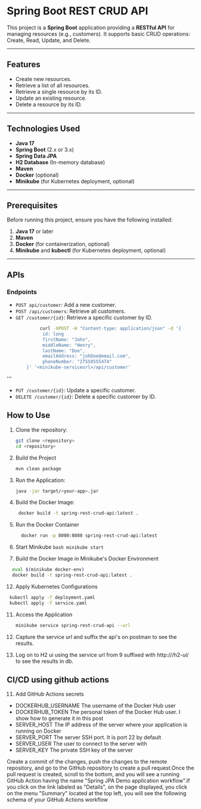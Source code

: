 # Spring Boot REST CRUD API

This project is a **Spring Boot** application providing a **RESTful API** for managing resources (e.g., customers). It supports basic CRUD operations: Create, Read, Update, and Delete.

---

## Features

- Create new resources.
- Retrieve a list of all resources.
- Retrieve a single resource by its ID.
- Update an existing resource.
- Delete a resource by its ID.

---

## Technologies Used

- **Java 17**
- **Spring Boot** (2.x or 3.x)
- **Spring Data JPA**
- **H2 Database** (In-memory database)
- **Maven**
- **Docker** (optional)
- **Minikube** (for Kubernetes deployment, optional)

---

## Prerequisites

Before running this project, ensure you have the following installed:

1. **Java 17** or later
2. **Maven**
3. **Docker** (for containerization, optional)
4. **Minikube** and **kubectl** (for Kubernetes deployment, optional)

---
## APIs

### Endpoints
- `POST api/customer`: Add a new customer.
- `POST /api/customers`: Retrieve all customers.
- `GET /customer/{id}`: Retrieve a specific customer by ID.
  ```bash
           curl -XPOST -H "Content-type: application/json" -d '{
         	id: long
         	firstName: "John",
         	middleName: "Henry",
         	lastName: "Doe",
         	emailAddress: "johDoe@email.com",
         	phoneNumber: "27550555474" 
      }' '<minikube-serviceurl>/api/customer'
 '''
- `PUT /customer/{id}`: Update a specific customer.
- `DELETE /customer/{id}`: Delete a specific customer by ID.

## How to Use
1. Clone the repository:
   ```bash
   git clone <repository>
   cd <repository>
   ```
2. Build the Project
   ```bash
   mvn clean package
   ```
3. Run the Application:
    ```bash
   java -jar target/<your-app>.jar
   ```
5. Build the Docker Image:
    ```bash
     docker build -t spring-rest-crud-api:latest .
    ``` 
7. Run the Docker Container
    ```bash
      docker run -p 8080:8080 spring-rest-crud-api:latest
    ```   
9. Start Minikube
   ```bash minikube start ``` 
  
10. Build the Docker Image in Minikube's Docker Environment
   ```bash 
     eval $(minikube docker-env)
     docker build -t spring-rest-crud-api:latest .
  ```
  
12. Apply Kubernetes Configurations
   ```bash 
    kubectl apply -f deployment.yaml
    kubectl apply -f service.yaml
   ```
11. Access the Application
    ```bash
    minikube service spring-rest-crud-api --url
     ```
  
11. Capture the service url and suffix the api's on postman to see the results.

12. Log on to H2 ui using the service url from 9 suffixed with http://<minikube-service-url>/h2-ui/ to see the results in db.
     
## CI/CD using github actions 
  
11. Add GitHub Actions secrets   
   - DOCKERHUB_USERNAME	The username of the Docker Hub user
   - DOCKERHUB_TOKEN	The personal token of the Docker Hub user. I show how to generate it in this post
   - SERVER_HOST	The IP address of the server where your application is running on Docker
   - SERVER_PORT	The server SSH port. It is port 22 by default
   - SERVER_USER	The user to connect to the server with
   - SERVER_KEY	The private SSH key of the server

Create a commit of the changes, push the changes to the remote repository, and go to the GitHub repository to create a pull request.Once the pull request is created, scroll to the bottom, and you will see a running GitHub Action having the name "Spring JPA Demo application workflow".If you click on the link labeled as "Details", on the page displayed, you click on the menu "Summary" located at the top left, you will see the following schema of your GitHub Actions workflow
     
